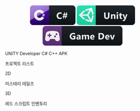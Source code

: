 <p align="center">
  <img src="languages/csharp.svg" alt="C#" style="vertical-align:top margin:6px 4px">
    <img src="languages/unity.svg" alt="C#" style="vertical-align:top margin:6px 4px">
   <img src="languages/gamedev.svg" alt="C#" style="vertical-align:top margin:6px 4px">
</p> 

 
 UNITY Developer C# C++ APK

 프로젝트 리스트

 2D

 미스테리 테일즈

 3D

 레드 스크립트
 인벤토리

<!--
**digintobay/digintobay** is a ✨ _special_ ✨ repository because its `README.md` (this file) appears on your GitHub profile.
 <a href="#">
    <img src="help/badge1.svg" alt="example badge" style="vertical-align:top margin:6px 4px">
  </a>  
Here are some ideas to get you started:

- 🔭 I’m currently working on ...
- 🌱 I’m currently learning ...
- 👯 I’m looking to collaborate on ...
- 🤔 I’m looking for help with ...
- 💬 Ask me about ...
- 📫 How to reach me: ...
- 😄 Pronouns: ...
- ⚡ Fun fact: ...
-->
